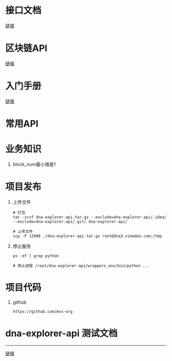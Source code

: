 # 接口文档

[链接](https://www.showdoc.cc/baidang201?page_id=4165938892306231)





# 区块链API

[链接](https://dev.bitshares.works/en/master/api/blockchain_api.html)





# 入门手册

[链接](https://dev.bitshares.works/en/master/bts_guide/index_faq.html)





# 常用API





# 业务知识

1. block_num最小值是1







# 项目发布

1. 上传文件

   ```shell
   # 打包
   tar -zcvf dna-explorer-api.tar.gz --exclude=dna-explorer-api/.idea/ --exclude=dna-explorer-api/.git/ dna-explorer-api/
   
   # 上传文件
   scp -P 12008 ./dna-explorer-api.tar.gz root@dna3.viewdao.com:/tmp
   ```

2. 停止服务

   ```shell
   ps -ef | grep python
   
   # 停止进程 /root/dna-explorer-api/wrappers_env/bin/python ...
   ```



# 项目代码

1. github

   ```shell
   https://github.com/mvs-org
   ```

   



# dna-explorer-api 测试文档

***

[链接](https://shimo.im/folder/6QwKYVDhRyvqkGtX)